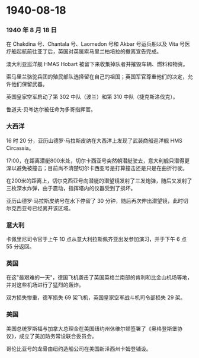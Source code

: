 # 1940-08-18

### 1940 年 8 月 18 日

在 Chakdina 号、Chantala 号、Laomedon 号和 Akbar 号运兵船以及 Vita
号医疗船起航前往亚丁后，英国对英属索马里兰柏培拉的撤离宣告完成。

澳大利亚巡洋舰 HMAS Hobart 被留下来收集掉队者并摧毁车辆、燃料和物资。

索马里兰骆驼兵团的殖民部队选择留在自己的祖国；英国军官尊重他们的决定，允许他们保留武器。

英国皇家空军启动了第 302 中队（波兰）和第 310 中队（捷克斯洛伐克）。

鲁道夫·贝岑达尔被任命为多哥指挥官。

### 大西洋

16 时 20 分，亚历山德罗·马拉斯皮纳在大西洋上发现了武装商船巡洋舰 HMS
Circassia。

17:00，在距离潜艇800米处，切尔卡西亚号突然朝潜艇驶去，意大利舰只潜得更深以避免被撞击；目前尚不清楚切尔卡西亚号是打算撞击还是只是在曲折行驶。

在200米的距离上，切尔克西亚号向潜艇的潜望镜发射了三发炮弹，随后又发射了三枚深水炸弹，由于震动，指挥塔内的仪器受到了损坏。

亚历山德罗·马拉斯皮纳号在水下停留了 30
分钟，随后再次伸出潜望镜，此时切尔克西亚号已经离开该区域。

### 意大利

卡佩里尼司令官于上午 10 点从意大利拉斯佩齐亚出发参加演习，并于下午 6 点
55 分返回。

### 英国

在这"最艰难的一天"，德国飞机袭击了英国英格兰南部的肯利和比金山机场等地，并对这些机场进行了猛烈的轰炸。

双方损失惨重，德军损失 69 架飞机，英国皇家空军战斗机司令部损失 29 架。

### 美国

美国总统罗斯福与加拿大总理金在美国纽约州休维尔顿签署了《奥格登斯堡协议》，成立了美加防务常设联合委员会。

哥伦比亚号的龙骨由纽约造船公司在美国新泽西州卡姆登铺设。